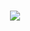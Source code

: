 <h1 align="center">
  <a href="https://git.io/typing-svg">
    <img src="https://readme-typing-svg.herokuapp.com/?lines=Salut,+World!;Je+me+nomme+Dominick+Randriamanantena.;Etudiant+en+IT!&center=true&size=27">
  </a>
</h1>